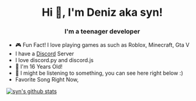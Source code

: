<h1 align="center">Hi 👋, I'm Deniz aka syn!</h1>
<h3 align="center">I'm a teenager developer</h3>

- 🎮 Fun Fact! I love playing games as such as Roblox, Minecraft, Gta V
-  I have a [Discord](https://discord.gg/zruemCweEk) Server
- I love discord.py and discord.js
- 🤏 I'm 16 Years Old!
- 🎵 I might be listening to something, you can see here right below :)
- Favorite Song Right Now, 

[![syn's github stats](https://github-readme-stats.vercel.app/api?username=maybesyn&theme=great-gatsby&show_icons=true)](https://github.com/maybesyn/github-readme-stats)





